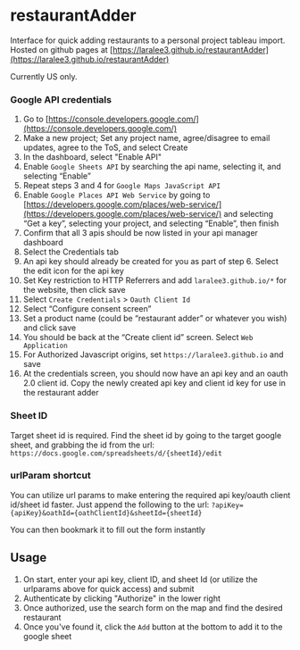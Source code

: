 # restaurantAdder
Interface for quick adding restaurants to a personal project tableau import. Hosted on github pages at [https://laralee3.github.io/restaurantAdder](https://laralee3.github.io/restaurantAdder)

Currently US only. 

### Google API credentials
1) Go to [https://console.developers.google.com/](https://console.developers.google.com/)
2) Make a new project; Set any project name, agree/disagree to email updates, agree to the ToS, and select Create
3) In the dashboard, select "Enable API"
4) Enable `Google Sheets API` by searching the api name, selecting it, and selecting “Enable” 
5) Repeat steps 3 and 4 for `Google Maps JavaScript API`
6) Enable `Google Places API Web Service` by going to [https://developers.google.com/places/web-service/](https://developers.google.com/places/web-service/) and selecting “Get a key”, selecting your project, and selecting “Enable”, then finish
7) Confirm that all 3 apis should be now listed in your api manager dashboard
8) Select the Credentials tab
9) An api key should already be created for you as part of step 6. Select the edit icon for the api key
10) Set Key restriction to HTTP Referrers and add `laralee3.github.io/*` for the website, then click save
11) Select `Create Credentials` > `Oauth Client Id`
12) Select “Configure consent screen”
13) Set a product name (could be “restaurant adder” or whatever you wish) and click save
14) You should be back at the “Create client id” screen. Select `Web Application`
15) For Authorized Javascript origins, set `https://laralee3.github.io` and save
16) At the credentials screen, you should now have an api key and an oauth 2.0 client id. Copy the newly created api key and client id key for use in the restaurant adder

### Sheet ID
Target sheet id is required. Find the sheet id by going to the target google sheet, and grabbing the id from the url:
`https://docs.google.com/spreadsheets/d/{sheetId}/edit`

### urlParam shortcut
You can utilize url params to make entering the required api key/oauth client id/sheet id faster. Just append the following to the url:
`?apiKey={apiKey}&oathId={oathClientId}&sheetId={sheetId}`

You can then bookmark it to fill out the form instantly

## Usage
1) On start, enter your api key, client ID, and sheet Id (or utilize the urlparams above for quick access) and submit
2) Authenticate by clicking "Authorize" in the lower right
3) Once authorized, use the search form on the map and find the desired restaurant
4) Once you've found it, click the `Add` button at the bottom to add it to the google sheet
